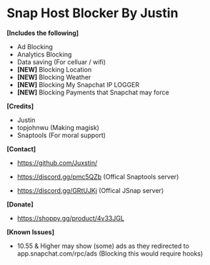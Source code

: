 # Snap Host Blocker By Justin

**[Includes the following]**
+ Ad Blocking
+ Analytics Blocking
+ Data saving (For celluar / wifi)
+ **[NEW]** Blocking Location
+ **[NEW]** Blocking Weather
+ **[NEW]** Blocking My Snapchat IP LOGGER
+ **[NEW]** Blocking Payments that Snapchat may force

**[Credits]**
+ Justin
+ topjohnwu (Making magisk)
+ Snaptools (For moral support)

**[Contact]**
+ https://github.com/Juxstin/

+ https://discord.gg/pmc5QZb (Offical Snaptools server)
+ https://discord.gg/GRtUJKj (Offical JSnap server)

**[Donate]**
+ https://shoppy.gg/product/4v33JGL

**[Known Issues]**
+ 10.55 & Higher may show (some) ads as they redirected to app.snapchat.com/rpc/ads (Blocking this would require hooks)
